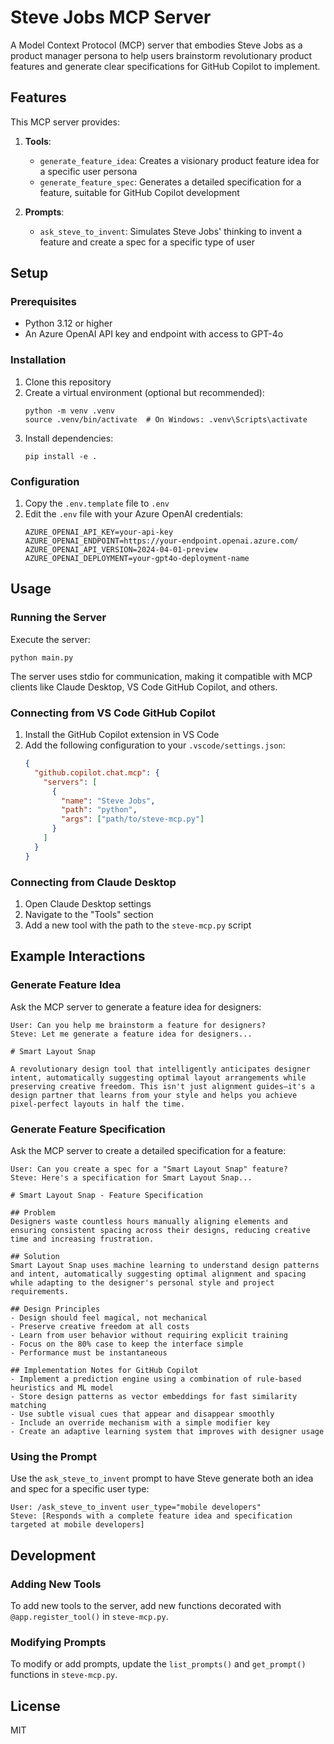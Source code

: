# Steve Jobs MCP Server

A Model Context Protocol (MCP) server that embodies Steve Jobs as a product manager persona to help users brainstorm revolutionary product features and generate clear specifications for GitHub Copilot to implement.

## Features

This MCP server provides:

1. **Tools**:
   - `generate_feature_idea`: Creates a visionary product feature idea for a specific user persona
   - `generate_feature_spec`: Generates a detailed specification for a feature, suitable for GitHub Copilot development

2. **Prompts**:
   - `ask_steve_to_invent`: Simulates Steve Jobs' thinking to invent a feature and create a spec for a specific type of user

## Setup

### Prerequisites

- Python 3.12 or higher
- An Azure OpenAI API key and endpoint with access to GPT-4o

### Installation

1. Clone this repository
2. Create a virtual environment (optional but recommended):
   ```
   python -m venv .venv
   source .venv/bin/activate  # On Windows: .venv\Scripts\activate
   ```
3. Install dependencies:
   ```
   pip install -e .
   ```

### Configuration

1. Copy the `.env.template` file to `.env`
2. Edit the `.env` file with your Azure OpenAI credentials:
   ```
   AZURE_OPENAI_API_KEY=your-api-key
   AZURE_OPENAI_ENDPOINT=https://your-endpoint.openai.azure.com/
   AZURE_OPENAI_API_VERSION=2024-04-01-preview
   AZURE_OPENAI_DEPLOYMENT=your-gpt4o-deployment-name
   ```

## Usage

### Running the Server

Execute the server:
```
python main.py
```

The server uses stdio for communication, making it compatible with MCP clients like Claude Desktop, VS Code GitHub Copilot, and others.

### Connecting from VS Code GitHub Copilot

1. Install the GitHub Copilot extension in VS Code
2. Add the following configuration to your `.vscode/settings.json`:
   ```json
   {
     "github.copilot.chat.mcp": {
       "servers": [
         {
           "name": "Steve Jobs",
           "path": "python",
           "args": ["path/to/steve-mcp.py"]
         }
       ]
     }
   }
   ```

### Connecting from Claude Desktop

1. Open Claude Desktop settings
2. Navigate to the "Tools" section
3. Add a new tool with the path to the `steve-mcp.py` script

## Example Interactions

### Generate Feature Idea

Ask the MCP server to generate a feature idea for designers:

```
User: Can you help me brainstorm a feature for designers?
Steve: Let me generate a feature idea for designers...

# Smart Layout Snap

A revolutionary design tool that intelligently anticipates designer intent, automatically suggesting optimal layout arrangements while preserving creative freedom. This isn't just alignment guides—it's a design partner that learns from your style and helps you achieve pixel-perfect layouts in half the time.
```

### Generate Feature Specification

Ask the MCP server to create a detailed specification for a feature:

```
User: Can you create a spec for a "Smart Layout Snap" feature?
Steve: Here's a specification for Smart Layout Snap...

# Smart Layout Snap - Feature Specification

## Problem
Designers waste countless hours manually aligning elements and ensuring consistent spacing across their designs, reducing creative time and increasing frustration.

## Solution
Smart Layout Snap uses machine learning to understand design patterns and intent, automatically suggesting optimal alignment and spacing while adapting to the designer's personal style and project requirements.

## Design Principles
- Design should feel magical, not mechanical
- Preserve creative freedom at all costs
- Learn from user behavior without requiring explicit training
- Focus on the 80% case to keep the interface simple
- Performance must be instantaneous

## Implementation Notes for GitHub Copilot
- Implement a prediction engine using a combination of rule-based heuristics and ML model
- Store design patterns as vector embeddings for fast similarity matching
- Use subtle visual cues that appear and disappear smoothly
- Include an override mechanism with a simple modifier key
- Create an adaptive learning system that improves with designer usage
```

### Using the Prompt

Use the `ask_steve_to_invent` prompt to have Steve generate both an idea and spec for a specific user type:

```
User: /ask_steve_to_invent user_type="mobile developers"
Steve: [Responds with a complete feature idea and specification targeted at mobile developers]
```

## Development

### Adding New Tools

To add new tools to the server, add new functions decorated with `@app.register_tool()` in `steve-mcp.py`.

### Modifying Prompts

To modify or add prompts, update the `list_prompts()` and `get_prompt()` functions in `steve-mcp.py`.

## License

MIT